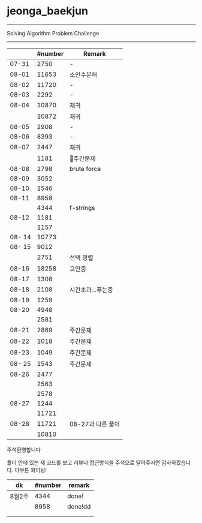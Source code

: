 # jeonga_baekjun

---

Solving Algorithm Problem Challenge

---

|        | #number | Remark       |
| ------ | ------- | ------------ |
| 07-31  | 2750    | -            |
| 08-01  | 11653   | 소인수분해        |
| 08-02  | 11720   | -            |
| 08-03  | 2292    | -            |
| 08-04  | 10870   | 재귀           |
|        | 10872   | 재귀           |
| 08-05  | 2908    | -            |
| 08-06  | 8393    | -            |
| 08-07  | 2447    | 재귀           |
|        | 1181    | 🌱주간문제       |
| 08-08  | 2798    | brute force  |
| 08-09  | 3052    |              |
| 08-10  | 1546    |              |
| 08-11  | 8958    |              |
|        | 4344    | f-strings    |
| 08-12  | 1181    |              |
|        | 1157    |              |
| 08- 14 | 10773   |              |
| 08- 15 | 9012    |              |
|        | 2751    | 선택 정렬        |
| 08-16  | 18258   | 고민중          |
| 08-17  | 1308    |              |
| 08-18  | 2108    | 시간초과...푸는중   |
| 08-19  | 1259    |              |
| 08-20  | 4948    |              |
|        | 2581    |              |
| 08-21  | 2869    | 주간문제         |
| 08-22  | 1018    | 주간문제         |
| 08-23  | 1049    | 주간문제         |
| 08- 25 | 1543    | 주간문제         |
| 08-26  | 2477    |              |
|        | 2563    |              |
|        | 2578    |              |
| 08-27  | 1244    |              |
|        | 11721   |              |
| 08-28  | 11721   | 08-27과 다른 풀이 |
|        | 10810   |              |

주석환영합니다

폴더 안에 있는 제 코드를 보고 리뷰나 접근방식을 주석으로 달아주시면 감사하겠습니다. 아무튼 화이팅!

| dk   | #number | remark  |
| ---- | ------- | ------- |
| 8월2주 | 4344    | done!   |
|      | 8958    | done!dd |
|      |         |         |
|      |         |         |
